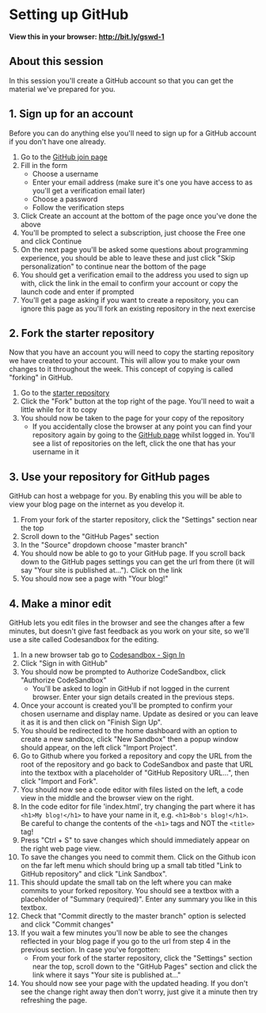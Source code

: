 # Setting up GitHub 

**View this in your browser: http://bit.ly/gswd-1**

## About this session
In this session you'll create a GitHub account so that you can get the material we've prepared for you.

## 1. Sign up for an account
Before you can do anything else you'll need to sign up for a GitHub account if you don't have one already.

1. Go to the [GitHub join page](https://github.com/join)
2. Fill in the form
    - Choose a username
    - Enter your email address (make sure it's one you have access to as you'll get a verification email later)
    - Choose a password
    - Follow the verification steps
3. Click Create an account at the bottom of the page once you've done the above
4. You'll be prompted to select a subscription, just choose the Free one and click Continue
5. On the next page you'll be asked some questions about programming experience, you should be able to leave these and just click "Skip personalization" to continue near the bottom of the page
6. You should get a verification email to the address you used to sign up with, click the link in the email to confirm your account or copy the launch code and enter if prompted
7. You'll get a page asking if you want to create a repository, you can ignore this page as you'll fork an existing repository in the next exercise

## 2. Fork the starter repository
Now that you have an account you will need to copy the starting repository we have created to your account. This will allow you to make your own changes to it throughout the week. This concept of copying is called "forking" in GitHub.

1. Go to the [starter repository](https://github.com/OmNomRarg/pt-web)
2. Click the "Fork" button at the top right of the page. You'll need to wait a little while for it to copy
3. You should now be taken to the page for your copy of the repository
    - If you accidentally close the browser at any point you can find your repository again by going to the [GitHub page](https://github.com/) whilst logged in. You'll see a list of repositories on the left, click the one that has your username in it

## 3. Use your repository for GitHub pages
GitHub can host a webpage for you. By enabling this you will be able to view your blog page on the internet as you develop it.

1. From your fork of the starter repository, click the "Settings" section near the top
2. Scroll down to the "GitHub Pages" section
3. In the "Source" dropdown choose "master branch"
4. You should now be able to go to your GitHub page. If you scroll back down to the GitHub pages settings you can get the url from there (it will say "Your site is published at..."). Click on the link
5. You should now see a page with "Your blog!"

## 4. Make a minor edit

GitHub lets you edit files in the browser and see the changes after a few minutes, but doesn't give fast feedback as you work on your site, so we'll use a site called Codesandbox for the editing.

1. In a new browser tab go to [Codesandbox - Sign In](https://codesandbox.io/signin)
2. Click "Sign in with GitHub"
3. You should now be prompted to Authorize CodeSandbox, click "Authorize CodeSandbox"
   - You'll be asked to login in GitHub if not logged in the current browser. Enter your sign details created in the previous steps.
4. Once your account is created you'll be prompted to confirm your chosen username and display name. Update as desired or you can leave it as it is and then click on "Finish Sign Up".
5. You should be redirected to the home dashboard with an option to create a new sandbox, click "New Sandbox" then a popup window should appear, on the left click "Import Project".
6. Go to Github where you forked a repository and copy the URL from the root of the repository and go back to CodeSandbox and paste that URL into the textbox with a placeholder of "GitHub Repository URL...", then click "Import and Fork".
7. You should now see a code editor with files listed on the left, a code view in the middle and the browser view on the right.
8. In the code editor for file 'index.html', try changing the part where it has `<h1>My blog!</h1>` to have your name in it, e.g. `<h1>Bob's blog!</h1>`. Be careful to change the contents of the `<h1>` tags and NOT the `<title>` tag!
9. Press "Ctrl + S" to save changes which should immediately appear on the right web page view.
10. To save the changes you need to commit them. Click on the Github icon on the far left menu which should bring up a small tab titled "Link to GitHub repository" and click "Link Sandbox".
11. This should update the small tab on the left where you can make commits to your forked repository. You should see a textbox with a placeholder of "Summary (required)". Enter any summary you like in this textbox. 
12. Check that "Commit directly to the master branch" option is selected and click "Commit changes"
13. If you wait a few minutes you'll now be able to see the changes reflected in your blog page if you go to the url from step 4 in the previous section. In case you've forgotten:
    - From your fork of the starter repository, click the "Settings" section near the top, scroll down to the "GitHub Pages" section and click the link where it says "Your site is published at..."
14. You should now see your page with the updated heading. If you don't see the change right away then don't worry, just give it a minute then try refreshing the page.